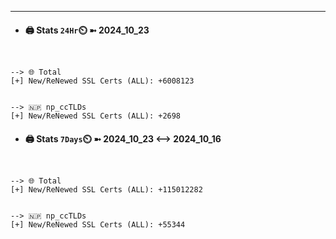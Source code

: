 

---
- #### 🖨️ **Stats** `24Hr`⏲️ ➼ 2024_10_23
```console


--> 🌐 Total
[+] New/ReNewed SSL Certs (ALL): +6008123


--> 🇳🇵 np_ccTLDs
[+] New/ReNewed SSL Certs (ALL): +2698

```

- #### 🖨️ **Stats** `7Days`⏲️ ➼ 2024_10_23 <--> 2024_10_16
```console


--> 🌐 Total
[+] New/ReNewed SSL Certs (ALL): +115012282


--> 🇳🇵 np_ccTLDs
[+] New/ReNewed SSL Certs (ALL): +55344

```

